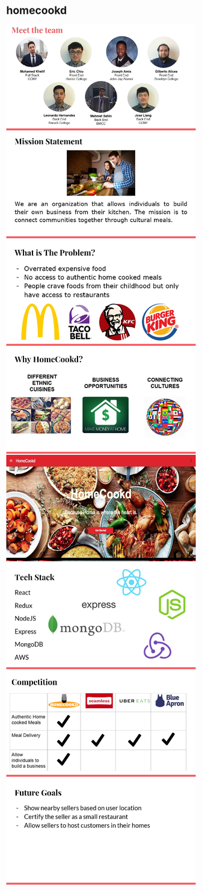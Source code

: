 # homecookd


![](Presentation/Slide2.jpg)
![](Presentation/Slide3.jpg)
![](Presentation/Slide4.jpg)
![](Presentation/Slide5.jpg)
![](Presentation/Slide6.jpg)
![](Presentation/Slide7.jpg)
![](Presentation/Slide8.jpg)
![](Presentation/Slide9.jpg)

